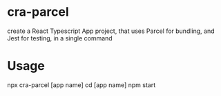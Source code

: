 # cra-parcel

create a React Typescript App project, that uses Parcel for bundling, and Jest for testing, in a single command

# Usage

npx cra-parcel [app name]
cd [app name]
npm start

